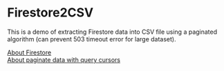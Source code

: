 # Firestore2CSV

This is a demo of extracting Firestore data into CSV file using a paginated algorithm (can prevent 503 timeout error for large dataset).

[About Firestore](https://firebase.google.com/docs/firestore)  
[About paginate data with query cursors](https://firebase.google.com/docs/firestore/query-data/query-cursors#python)
